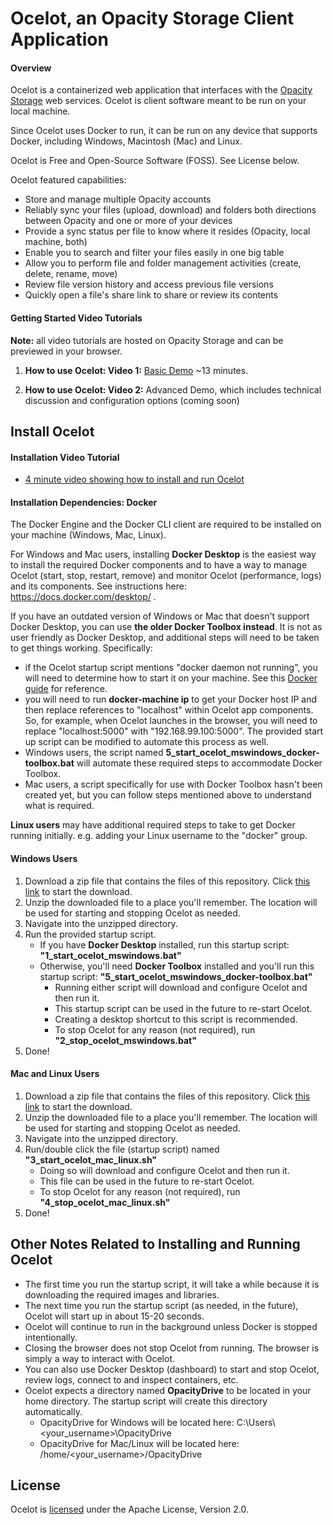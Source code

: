 # Ocelot, an Opacity Storage Client Application

#### Overview
Ocelot is a containerized web application that interfaces with the [Opacity Storage](https://www.opacity.io/) web services. Ocelot is client software meant to be run on your local machine.

Since Ocelot uses Docker to run, it can be run on any device that supports Docker, including Windows, Macintosh (Mac) and Linux.

Ocelot is Free and Open-Source Software (FOSS). See License below.

Ocelot featured capabilities:
* Store and manage multiple Opacity accounts
* Reliably sync your files (upload, download) and folders both directions between Opacity and one or more of your devices
* Provide a sync status per file to know where it resides (Opacity, local machine, both)
* Enable you to search and filter your files easily in one big table
* Allow you to perform file and folder management activities (create, delete, rename, move)
* Review file version history and access previous file versions
* Quickly open a file's share link to share or review its contents

#### Getting Started Video Tutorials
**Note:** all video tutorials are hosted on Opacity Storage and can be previewed in your browser.

1. **How to use Ocelot: Video 1:** [Basic Demo](https://www.opacity.io/share#handle=559fb992f07b0bbd141d3bf29ed684398b57615237ff111d7770b7644d435b8270297feade3212afe9ad60b0806351048a0ade76ce34d78bfd1f4ea29310f010) ~13 minutes.

2. **How to use Ocelot: Video 2:** Advanced Demo, which includes technical discussion and configuration options (coming soon)

## Install Ocelot

#### Installation Video Tutorial
* [4 minute video showing how to install and run Ocelot](https://www.opacity.io/share#handle=a8b6c931e051b444d2776a39e8a5258f0b4bf38e69b29a5df734b25139633efc567383b3258b20f621fc4faed6039eefa6a304bbb7817f7d260326a9b967f169)

#### Installation Dependencies: Docker
The Docker Engine and the Docker CLI client are required to be installed on your machine (Windows, Mac, Linux).

For Windows and Mac users, installing **Docker Desktop** is the easiest way to install the required Docker components and to have a way to manage Ocelot (start, stop, restart, remove) and monitor Ocelot (performance, logs) and its components. See instructions here: https://docs.docker.com/desktop/ .

If you have an outdated version of Windows or Mac that doesn't support Docker Desktop, you can use **the older Docker Toolbox instead**. It is not as user friendly as Docker Desktop, and additional steps will need to be taken to get things working. Specifically:
* if the Ocelot startup script mentions "docker daemon not running", you will need to determine how to start it on your machine. See this [Docker guide](https://docs.docker.com/machine/overview/) for reference.
* you will need to run **docker-machine ip** to get your Docker host IP and then replace references to "localhost" within Ocelot app components. So, for example, when Ocelot launches in the browser, you will need to replace "localhost:5000" with "192.168.99.100:5000". The provided start up script can be modified to automate this process as well.
* Windows users, the script named **5_start_ocelot_mswindows_docker-toolbox.bat** will automate these required steps to accommodate Docker Toolbox.
* Mac users, a script specifically for use with Docker Toolbox hasn't been created yet, but you can follow steps mentioned above to understand what is required.

**Linux users** may have additional required steps to take to get Docker running initially. e.g. adding your Linux username to the "docker" group.

#### Windows Users
1. Download a zip file that contains the files of this repository. Click [this link](https://github.com/act-opacity/ocelot/archive/master.zip) to start the download.
2. Unzip the downloaded file to a place you'll remember. The location will be used for starting and stopping Ocelot as needed.
3. Navigate into the unzipped directory.
4. Run the provided startup script. 
   * If you have **Docker Desktop** installed, run this startup script: **"1_start_ocelot_mswindows.bat"**
   * Otherwise, you'll need **Docker Toolbox** installed and you'll run this startup script: **"5_start_ocelot_mswindows_docker-toolbox.bat"**
     * Running either script will download and configure Ocelot and then run it.
     * This startup script can be used in the future to re-start Ocelot.
     * Creating a desktop shortcut to this script is recommended.
     * To stop Ocelot for any reason (not required), run **"2_stop_ocelot_mswindows.bat"**
5. Done!

#### Mac and Linux Users
1. Download a zip file that contains the files of this repository. Click [this link](https://github.com/act-opacity/ocelot/archive/master.zip) to start the download.
2. Unzip the downloaded file to a place you'll remember. The location will be used for starting and stopping Ocelot as needed.
3. Navigate into the unzipped directory.
4. Run/double click the file (startup script) named **"3_start_ocelot_mac_linux.sh"**
   * Doing so will download and configure Ocelot and then run it.
   * This file can be used in the future to re-start Ocelot.
   * To stop Ocelot for any reason (not required), run **"4_stop_ocelot_mac_linux.sh"**
5. Done!

## Other Notes Related to Installing and Running Ocelot
* The first time you run the startup script, it will take a while because it is downloading the required images and libraries.
* The next time you run the startup script (as needed, in the future), Ocelot will start up in about 15-20 seconds.
* Ocelot will continue to run in the background unless Docker is stopped intentionally.
* Closing the browser does not stop Ocelot from running. The browser is simply a way to interact with Ocelot.
* You can also use Docker Desktop (dashboard) to start and stop Ocelot, review logs, connect to and inspect containers, etc.
* Ocelot expects a directory named **OpacityDrive** to be located in your home directory. The startup script will create this directory automatically.
  * OpacityDrive for Windows will be located here: C:\Users\\<your_username>\\OpacityDrive
  * OpacityDrive for Mac/Linux will be located here: /home/<your_username>/OpacityDrive

## License
Ocelot is [licensed](https://github.com/act-opacity/ocelot/blob/master/LICENSE) under the Apache License, Version 2.0.
